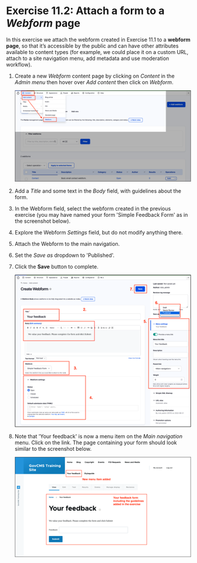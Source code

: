 # Exercise 11.2: Attach a form to a _Webform_ page

In this exercise we attach the webform created in Exercise 11.1 to a **webform page**, so that it’s accessible by the public and can have other attributes available to content types \(for example, we could place it on a custom URL, attach to a site navigation menu, add metadata and use moderation workflow\).

1. Create a new _Webform_ content page by clicking on _Content_ in the _Admin menu_ then hover over _Add content_ then click on _Webform_.

    ![Image of create Webform from Admin menu](../.gitbook/assets/Ex-11-2-Attach-webform-1.png)

2. Add a _Title_ and some text in the _Body_ field, with guidelines about the form.
3. In the Webform field, select the webform created in the previous exercise \(you may have named your form 'Simple Feedback Form' as in the screenshot below\).
4. Explore the Webform _Settings_ field, but do not modify anything there.
5. Attach the Webform to the main navigation.
6. Set the _Save as_ dropdown to 'Published'.
7. Click the **Save** button to complete.

    ![Image of create Webform edit page](../.gitbook/assets/Ex-11-2-Attach-webform-2.png)
    
8. Note that 'Your feedback' is now a menu item on the _Main navigation_ menu. Click on the link. The page containing your form should look similar to the screenshot below.

    ![Image of create Webform edit page](../.gitbook/assets/Ex-11-2-Attach-webform-3.png)
